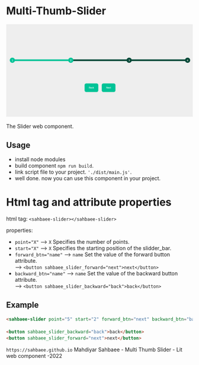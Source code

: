 # Multi-Thumb-Slider
![This is an image](./readme.png)

The Slider web component.

## Usage
- install node modules
- build component `npm run build`.
- link script file to your project. `'./dist/main.js'`.
- well done. now you can use this component in your project.

# Html tag and attribute properties

html tag: `<sahbaee-slider></sahbaee-slider>` 

properties: 
- `point="X"` --> `X` Specifies the number of points.
- `start="X"` --> `X` Specifies the starting position of the slidder_bar.
- `forward_btn="name"` --> `name` Set the value of the forward button attribute. <br/>
--> `<button sahbaee_slider_forward="next">next</button> `
- `backward_btn="name"` --> `name` Set the value of the backward button attribute. <br/>
--> `<button sahbaee_slider_backward="back">back</button>`

##  Example

```html
<sahbaee-slider point="5" start="2" forward_btn="next" backward_btn="back"></sahbaee-slider>

<button sahbaee_slider_backward="back">back</button>
<button sahbaee_slider_forward="next">next</button>
```

`https://sahbaee.github.io` 
Mahdiyar Sahbaee - Multi Thumb Slider - Lit web component  -2022
